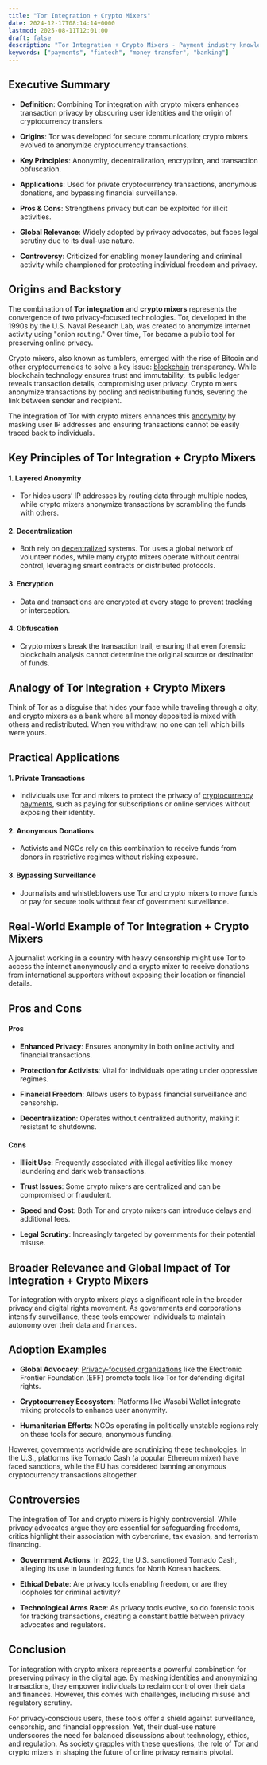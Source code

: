 ```yaml
---
title: "Tor Integration + Crypto Mixers"
date: 2024-12-17T08:14:14+0000
lastmod: 2025-08-11T12:01:00
draft: false
description: "Tor Integration + Crypto Mixers - Payment industry knowledge and insights"
keywords: ["payments", "fintech", "money transfer", "banking"]
---
```


## Executive Summary

- **Definition**: Combining Tor integration with crypto mixers enhances transaction privacy by obscuring user identities and the origin of cryptocurrency transfers.

- **Origins**: Tor was developed for secure communication; crypto mixers evolved to anonymize cryptocurrency transactions.

- **Key Principles**: Anonymity, decentralization, encryption, and transaction obfuscation.

- **Applications**: Used for private cryptocurrency transactions, anonymous donations, and bypassing financial surveillance.

- **Pros & Cons**: Strengthens privacy but can be exploited for illicit activities.

- **Global Relevance**: Widely adopted by privacy advocates, but faces legal scrutiny due to its dual-use nature.

- **Controversy**: Criticized for enabling money laundering and criminal activity while championed for protecting individual freedom and privacy.

## Origins and Backstory

The combination of **Tor integration** and **crypto mixers** represents the convergence of two privacy-focused technologies. Tor, developed in the 1990s by the U.S. Naval Research Lab, was created to anonymize internet activity using "onion routing." Over time, Tor became a public tool for preserving online privacy.

Crypto mixers, also known as tumblers, emerged with the rise of Bitcoin and other cryptocurrencies to solve a key issue: [blockchain](https://faisalkhanllc.xyz/resources/payments-wiki/b/blockchain/) transparency. While blockchain technology ensures trust and immutability, its public ledger reveals transaction details, compromising user privacy. Crypto mixers anonymize transactions by pooling and redistributing funds, severing the link between sender and recipient.

The integration of Tor with crypto mixers enhances this [anonymity](https://faisalkhanllc.xyz/resources/payments-wiki/a/anonymity/) by masking user IP addresses and ensuring transactions cannot be easily traced back to individuals.

## Key Principles of Tor Integration + Crypto Mixers

#### 1. Layered Anonymity

- Tor hides users’ IP addresses by routing data through multiple nodes, while crypto mixers anonymize transactions by scrambling the funds with others.

#### 2. Decentralization

- Both rely on [decentralized](https://faisalkhanllc.xyz/resources/payments-wiki/d/decentralized-applications-dapps/) systems. Tor uses a global network of volunteer nodes, while many crypto mixers operate without central control, leveraging smart contracts or distributed protocols.

#### 3. Encryption

- Data and transactions are encrypted at every stage to prevent tracking or interception.

#### 4. Obfuscation

- Crypto mixers break the transaction trail, ensuring that even forensic blockchain analysis cannot determine the original source or destination of funds.

## Analogy of Tor Integration + Crypto Mixers

Think of Tor as a disguise that hides your face while traveling through a city, and crypto mixers as a bank where all money deposited is mixed with others and redistributed. When you withdraw, no one can tell which bills were yours.

## Practical Applications

#### 1. Private Transactions

- Individuals use Tor and mixers to protect the privacy of [cryptocurrency payments](https://faisalkhanllc.xyz/resources/payments-wiki/c/challenges-using-cryptocurrency-for-payments/), such as paying for subscriptions or online services without exposing their identity.

#### 2. Anonymous Donations

- Activists and NGOs rely on this combination to receive funds from donors in restrictive regimes without risking exposure.

#### 3. Bypassing Surveillance

- Journalists and whistleblowers use Tor and crypto mixers to move funds or pay for secure tools without fear of government surveillance.

## Real-World Example of Tor Integration + Crypto Mixers

A journalist working in a country with heavy censorship might use Tor to access the internet anonymously and a crypto mixer to receive donations from international supporters without exposing their location or financial details.

## Pros and Cons

#### Pros

- **Enhanced Privacy**: Ensures anonymity in both online activity and financial transactions.

- **Protection for Activists**: Vital for individuals operating under oppressive regimes.

- **Financial Freedom**: Allows users to bypass financial surveillance and censorship.

- **Decentralization**: Operates without centralized authority, making it resistant to shutdowns.

#### Cons

- **Illicit Use**: Frequently associated with illegal activities like money laundering and dark web transactions.

- **Trust Issues**: Some crypto mixers are centralized and can be compromised or fraudulent.

- **Speed and Cost**: Both Tor and crypto mixers can introduce delays and additional fees.

- **Legal Scrutiny**: Increasingly targeted by governments for their potential misuse.

## Broader Relevance and Global Impact of Tor Integration + Crypto Mixers

Tor integration with crypto mixers plays a significant role in the broader privacy and digital rights movement. As governments and corporations intensify surveillance, these tools empower individuals to maintain autonomy over their data and finances.

## Adoption Examples

- **Global Advocacy**: [Privacy-focused organizations](https://faisalkhanllc.xyz/resources/payments-wiki/p/privacy-enhancing-technologies-pet/) like the Electronic Frontier Foundation (EFF) promote tools like Tor for defending digital rights.

- **Cryptocurrency Ecosystem**: Platforms like Wasabi Wallet integrate mixing protocols to enhance user anonymity.

- **Humanitarian Efforts**: NGOs operating in politically unstable regions rely on these tools for secure, anonymous funding.

However, governments worldwide are scrutinizing these technologies. In the U.S., platforms like Tornado Cash (a popular Ethereum mixer) have faced sanctions, while the EU has considered banning anonymous cryptocurrency transactions altogether.

## Controversies

The integration of Tor and crypto mixers is highly controversial. While privacy advocates argue they are essential for safeguarding freedoms, critics highlight their association with cybercrime, tax evasion, and terrorism financing.

- **Government Actions**: In 2022, the U.S. sanctioned Tornado Cash, alleging its use in laundering funds for North Korean hackers.

- **Ethical Debate**: Are privacy tools enabling freedom, or are they loopholes for criminal activity?

- **Technological Arms Race**: As privacy tools evolve, so do forensic tools for tracking transactions, creating a constant battle between privacy advocates and regulators.

## Conclusion

Tor integration with crypto mixers represents a powerful combination for preserving privacy in the digital age. By masking identities and anonymizing transactions, they empower individuals to reclaim control over their data and finances. However, this comes with challenges, including misuse and regulatory scrutiny.

For privacy-conscious users, these tools offer a shield against surveillance, censorship, and financial oppression. Yet, their dual-use nature underscores the need for balanced discussions about technology, ethics, and regulation. As society grapples with these questions, the role of Tor and crypto mixers in shaping the future of online privacy remains pivotal.